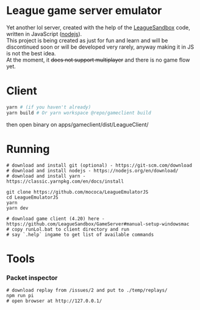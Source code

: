 # League game server emulator

Yet another lol server,
created with the help of the [LeagueSandbox](https://github.com/LeagueSandbox/GameServer) code,
written in JavaScript ([nodejs](https://nodejs.org/en/)).  
This project is being created as just for fun and learn and will be discontinued soon or will be developed very rarely,
anyway making it in JS is not the best idea.  
At the moment, it ~~does not support multiplayer~~ and there is no game flow yet.

# Client

```bash
yarn # (if you haven't already)
yarn build # Or yarn workspace @repo/gameclient build
```

then open binary on apps/gameclient/dist/LeagueClient/

# Running

```
# download and install git (optional) - https://git-scm.com/download
# download and install nodejs - https://nodejs.org/en/download/
# download and install yarn - https://classic.yarnpkg.com/en/docs/install

git clone https://github.com/mococa/LeagueEmulatorJS
cd LeagueEmulatorJS
yarn
yarn dev
```

```
# download game client (4.20) here - https://github.com/LeagueSandbox/GameServer#manual-setup-windowsmac
# copy runLol.bat to client directory and run
# say `.help` ingame to get list of available commands
```

# Tools

### Packet inspector

```
# download replay from /issues/2 and put to ./temp/replays/
npm run pi
# open browser at http://127.0.0.1/
```

